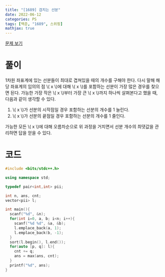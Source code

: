 ```yaml
---
title: "[1689] 겹치는 선분"
date: 2022-06-12
categories: PS
tags: [백준, "1689", 스위핑]
mathjax: true
---
```


[문제 보기](https://www.acmicpc.net/problem/1689)

# 풀이
1차원 좌표계에 있는 선분들이 최대로 겹쳐있을 때의 개수를 구해야 한다. 다시 말해 해당 좌표계의 임의의 점 \\( x \\)에 대해 \\( x \\)를 포함하는 선분이 가장 많은 경우를 찾으면 된다. 가능한 가장 작은 \\( x \\)부터 가장 큰 \\( x \\)까지 하나씩 살펴본다고 했을 때, 다음과 같이 생각할 수 있다.

1. \\( x \\)가 선분의 시작점일 경우 포함하는 선분의 개수를 1 늘린다.
2. \\( x \\)가 선분의 끝점일 경우 포함하는 선분의 개수를 1 줄인다.

가능한 모든 \\( x \\)에 대해 오름차순으로 위 과정을 거치면서 선분 개수의 최댓값을 관리하면 답을 얻을 수 있다.

# 코드
```c++
#include <bits/stdc++.h>

using namespace std;

typedef pair<int,int> pii;

int n, ans, cnt;
vector<pii> l;

int main(){
  scanf("%d", &n);
  for(int i=0, a, b; i<n; i++){
    scanf("%d %d", &a, &b);
    l.emplace_back(a, 1);
    l.emplace_back(b, -1);
  }
  sort(l.begin(), l.end());
  for(auto [p, q]: l){
    cnt += q;
    ans = max(ans, cnt);
  }
  printf("%d", ans);
}
```